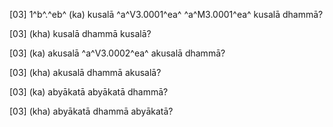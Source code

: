 [03] 1^b^.^eb^ (ka) kusalā ^a^V3.0001^ea^ ^a^M3.0001^ea^ kusalā dhammā?

[03] (kha) kusalā dhammā kusalā?

[03] (ka) akusalā ^a^V3.0002^ea^ akusalā dhammā?

[03] (kha) akusalā dhammā akusalā?

[03] (ka) abyākatā abyākatā dhammā?

[03] (kha) abyākatā dhammā abyākatā?